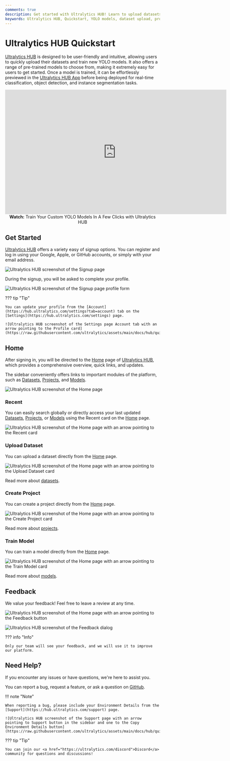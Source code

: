 ```yaml
---
comments: true
description: Get started with Ultralytics HUB! Learn to upload datasets, train YOLO models, and manage projects easily with our user-friendly platform.
keywords: Ultralytics HUB, Quickstart, YOLO models, dataset upload, project management, train models, machine learning
---
```


# Ultralytics HUB Quickstart

[Ultralytics HUB](https://ultralytics.com/hub) is designed to be user-friendly and intuitive, allowing users to quickly upload their datasets and train new YOLO models. It also offers a range of pre-trained models to choose from, making it extremely easy for users to get started. Once a model is trained, it can be effortlessly previewed in the [Ultralytics HUB App](app/index.md) before being deployed for real-time classification, object detection, and instance segmentation tasks.

<p align="center">
  <iframe loading="lazy" width="720" height="405" src="https://www.youtube.com/embed/lveF9iCMIzc?si=_Q4WB5kMB5qNe7q6"
    title="YouTube video player" frameborder="0"
    allow="accelerometer; autoplay; clipboard-write; encrypted-media; gyroscope; picture-in-picture; web-share"
    allowfullscreen>
  </iframe>
  <br>
  <strong>Watch:</strong> Train Your Custom YOLO Models In A Few Clicks with Ultralytics HUB
</p>

## Get Started

[Ultralytics HUB](https://ultralytics.com/hub) offers a variety easy of signup options. You can register and log in using your Google, Apple, or GitHub accounts, or simply with your email address.

![Ultralytics HUB screenshot of the Signup page](https://raw.githubusercontent.com/ultralytics/assets/main/docs/hub/quickstart/hub_get_started_1.jpg)

During the signup, you will be asked to complete your profile.

![Ultralytics HUB screenshot of the Signup page profile form](https://raw.githubusercontent.com/ultralytics/assets/main/docs/hub/quickstart/hub_get_started_2.jpg)

??? tip "Tip"

    You can update your profile from the [Account](https://hub.ultralytics.com/settings?tab=account) tab on the [Settings](https://hub.ultralytics.com/settings) page.

    ![Ultralytics HUB screenshot of the Settings page Account tab with an arrow pointing to the Profile card](https://raw.githubusercontent.com/ultralytics/assets/main/docs/hub/quickstart/hub_get_started_3.jpg)

## Home

After signing in, you will be directed to the [Home](https://hub.ultralytics.com/home) page of [Ultralytics HUB](https://ultralytics.com/hub), which provides a comprehensive overview, quick links, and updates.

The sidebar conveniently offers links to important modules of the platform, such as [Datasets](https://hub.ultralytics.com/datasets), [Projects](https://hub.ultralytics.com/projects), and [Models](https://hub.ultralytics.com/models).

![Ultralytics HUB screenshot of the Home page](https://raw.githubusercontent.com/ultralytics/assets/main/docs/hub/quickstart/hub_home.jpg)

### Recent

You can easily search globally or directly access your last updated [Datasets](https://hub.ultralytics.com/datasets), [Projects](https://hub.ultralytics.com/projects), or [Models](https://hub.ultralytics.com/models) using the Recent card on the [Home](https://hub.ultralytics.com/home) page.

![Ultralytics HUB screenshot of the Home page with an arrow pointing to the Recent card](https://raw.githubusercontent.com/ultralytics/assets/main/docs/hub/quickstart/hub_recent.jpg)

### Upload Dataset

You can upload a dataset directly from the [Home](https://hub.ultralytics.com/home) page.

![Ultralytics HUB screenshot of the Home page with an arrow pointing to the Upload Dataset card](https://raw.githubusercontent.com/ultralytics/assets/main/docs/hub/datasets/hub_upload_dataset_1.jpg)

Read more about [datasets](https://docs.ultralytics.com/hub/datasets).

### Create Project

You can create a project directly from the [Home](https://hub.ultralytics.com/home) page.

![Ultralytics HUB screenshot of the Home page with an arrow pointing to the Create Project card](https://raw.githubusercontent.com/ultralytics/assets/main/docs/hub/projects/hub_create_project_1.jpg)

Read more about [projects](https://docs.ultralytics.com/hub/projects).

### Train Model

You can train a model directly from the [Home](https://hub.ultralytics.com/home) page.

![Ultralytics HUB screenshot of the Home page with an arrow pointing to the Train Model card](https://raw.githubusercontent.com/ultralytics/assets/main/docs/hub/models/hub_train_model_1.jpg)

Read more about [models](https://docs.ultralytics.com/hub/models).

## Feedback

We value your feedback! Feel free to leave a review at any time.

![Ultralytics HUB screenshot of the Home page with an arrow pointing to the Feedback button](https://raw.githubusercontent.com/ultralytics/assets/main/docs/hub/quickstart/hub_feedback_1.jpg)

![Ultralytics HUB screenshot of the Feedback dialog](https://raw.githubusercontent.com/ultralytics/assets/main/docs/hub/quickstart/hub_feedback_2.jpg)

??? info "Info"

    Only our team will see your feedback, and we will use it to improve our platform.

## Need Help?

If you encounter any issues or have questions, we're here to assist you.

You can report a bug, request a feature, or ask a question on <a href="https://github.com/ultralytics/hub/issues/new/choose">GitHub</a>.

!!! note "Note"

    When reporting a bug, please include your Environment Details from the [Support](https://hub.ultralytics.com/support) page.

    ![Ultralytics HUB screenshot of the Support page with an arrow pointing to Support button in the sidebar and one to the Copy Environment Details button](https://raw.githubusercontent.com/ultralytics/assets/main/docs/hub/quickstart/hub_support.jpg)

??? tip "Tip"

    You can join our <a href="https://ultralytics.com/discord">Discord</a> community for questions and discussions!
